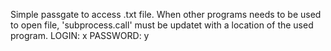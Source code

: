 Simple passgate to access .txt file. When other programs needs to be used to open file, 'subprocess.call' must be updatet with a location of the used program.
LOGIN: x
PASSWORD: y